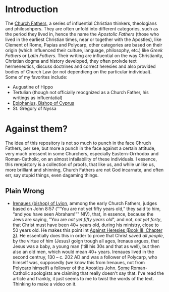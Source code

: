 # Introduction
The [Church Fathers](https://en.wikipedia.org/wiki/Church_Fathers), a series of influential Christian thinkers, theologians and philosohpers. They are often unfold into different categories, such as the period they lived in, hence the name the _Apostolic Fathers_ (those who lived in the earliest Christian times, near or together with the Apostles), like Clement of Rome, Papias and Polycarp, other categories are based on their origin (which influenced their culture, language, philosophy, etc.) like _Greek Fathers_ or _Latin Fathers_.
Their writing are influential on the way Christianity, Christian dogma and history developed, they often proivde text hermeneutics, discuss doctrines and correct heresies and also provided bodies of Church Law (or not dependieng on the particular individual).
Some of my favorites include:
- Augustine of Hippo
- Tertulian (though not officially reocgnized as a Church Father, his writings as influentatial)
- [Epiphanius, Bishop of Cyprus](https://en.wikipedia.org/wiki/Epiphanius_of_Salamis)
- St. Gregory of Nyssa

# Against them?
The idea of this repository is not so much to punch in the face Chruch Fathers, per see, but more a punch in the face against a certain attitude, very much pressent in some Churchers, especially Eastern-Orrhodox and Roman-Catholic, on an almost infailability of these individuals.
I essence, this rerepistory is a collection of proofs, that like us, and while unlike us, more brilliant and shinning, Church Fathers are not God incarnate, and often err, say stupid things, even dagaming things.



## Plain Wrong
- [Irenaues (bishop) of Lyion](https://en.wikipedia.org/wiki/Irenaeus), ammong the early Church Fathers, judges based on John 8:57 ("“You are not yet fifty years old,” they said to him, “and you have seen Abraham!”" NIV), that, in essence, because the Jews are saying, "You are _not yet fifty years old_", and not, _not yet forty_, that Christ must have been 40+ years old, during his ministry, close to 50 years old. He makes this point int [Against Heresies (Book III, Chapter 3)](https://www.newadvent.org/fathers/0103303.htm). He essentially does this in order to prove that Christ saved _all people_, by the virtue of him (Jesus) goign trough all ages, Irenaus argues, that Jesus was a baby, a young man ('till his 30s and that as well), but then also an old men, which would mean 40+ years. Irenaues lived in the second centruy, 130 – c. 202 AD and was a follower of Polycarp, who himself was, supposedly (we know this from Irenaues, not from Polycarp himself) a follower of the Apostles John.
[Some](http://www.biblicalcatholic.com/apologetics/a38.htm) Roman-Catholic apologists are claiming that really doesn't say that. I've read the article and frankly, it just seems to me to twist the words of the text. Thinking to make a video on it.
